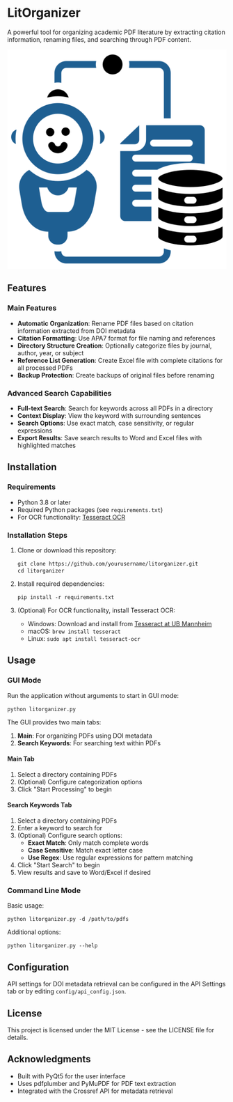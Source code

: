 # LitOrganizer

A powerful tool for organizing academic PDF literature by extracting citation information, renaming files, and searching through PDF content.

![LitOrganizer](resources/icon_windows.png)

## Features

### Main Features
- **Automatic Organization**: Rename PDF files based on citation information extracted from DOI metadata
- **Citation Formatting**: Use APA7 format for file naming and references
- **Directory Structure Creation**: Optionally categorize files by journal, author, year, or subject
- **Reference List Generation**: Create Excel file with complete citations for all processed PDFs
- **Backup Protection**: Create backups of original files before renaming

### Advanced Search Capabilities
- **Full-text Search**: Search for keywords across all PDFs in a directory
- **Context Display**: View the keyword with surrounding sentences
- **Search Options**: Use exact match, case sensitivity, or regular expressions
- **Export Results**: Save search results to Word and Excel files with highlighted matches

## Installation

### Requirements
- Python 3.8 or later
- Required Python packages (see `requirements.txt`)
- For OCR functionality: [Tesseract OCR](https://github.com/tesseract-ocr/tesseract)

### Installation Steps

1. Clone or download this repository:
   ```
   git clone https://github.com/yourusername/litorganizer.git
   cd litorganizer
   ```

2. Install required dependencies:
   ```
   pip install -r requirements.txt
   ```

3. (Optional) For OCR functionality, install Tesseract OCR:
   - Windows: Download and install from [Tesseract at UB Mannheim](https://github.com/UB-Mannheim/tesseract/wiki)
   - macOS: `brew install tesseract`
   - Linux: `sudo apt install tesseract-ocr`

## Usage

### GUI Mode

Run the application without arguments to start in GUI mode:
```
python litorganizer.py
```

The GUI provides two main tabs:
1. **Main**: For organizing PDFs using DOI metadata
2. **Search Keywords**: For searching text within PDFs

#### Main Tab
1. Select a directory containing PDFs
2. (Optional) Configure categorization options
3. Click "Start Processing" to begin

#### Search Keywords Tab
1. Select a directory containing PDFs
2. Enter a keyword to search for
3. (Optional) Configure search options:
   - **Exact Match**: Only match complete words
   - **Case Sensitive**: Match exact letter case
   - **Use Regex**: Use regular expressions for pattern matching
4. Click "Start Search" to begin
5. View results and save to Word/Excel if desired

### Command Line Mode

Basic usage:
```
python litorganizer.py -d /path/to/pdfs
```

Additional options:
```
python litorganizer.py --help
```

## Configuration

API settings for DOI metadata retrieval can be configured in the API Settings tab or by editing `config/api_config.json`.

## License

This project is licensed under the MIT License - see the LICENSE file for details.

## Acknowledgments

- Built with PyQt5 for the user interface
- Uses pdfplumber and PyMuPDF for PDF text extraction
- Integrated with the Crossref API for metadata retrieval 